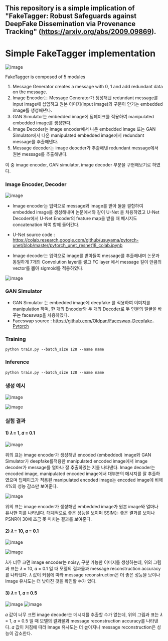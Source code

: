 
 ## This repository is a simple implication of "FakeTagger: Robust Safeguards against DeepFake Dissemination via Provenance Tracking" (https://arxiv.org/abs/2009.09869).

# Simple FakeTagger implementation

![image](https://user-images.githubusercontent.com/77950714/173223624-f2afc2b4-500f-4ee2-81f2-11a7b1c0b4f4.png)

 FakeTagger is composed of 5 modules
 
 1. Message Generator creates a message with 0, 1 and add redundant data on the message.
 2. Image Encoder는 Message Generator가 생성해낸 redundant message를 input image에 삽입하고 원본 이미지(input image)와 구분이 안가는 embedded image를 생성해낸다. 
 3. GAN Simulator는 embedded image에 딥페이크를 적용하여 manipulated embedded image를 생성한다.
 4. Image Decoder는 image encoder에서 나온 embedded image 또는 GAN Simulator에서 나온 manipulated embedded image에서 redundant message를 추출해낸다.
 5. Message decoder는 image deocder가 추출해낸 redundant message에서 원본 message를 추출해낸다.
 
 이 중 image encoder, GAN simulator, image decoder 부분을 구현해보기로 하였다.
 
 ### Image Encoder, Decoder
 ![image](https://user-images.githubusercontent.com/77950714/173226563-75952226-d58b-4320-b3a8-b49b37f9af2b.png)

  - Image encoder는 입력으로 message와 image를 받아 둘을 결합하여 embedded image를 생성해내며 논문에서와 같이 U-Net 을 차용하였고 U-Net Decoder에서 U-Net Encoder의 feature map을 받을 때 메시지도 concatenation 하여 함께 들어간다.
  
  - U-Net source code : https://colab.research.google.com/github/usuyama/pytorch-unet/blob/master/pytorch_unet_resnet18_colab.ipynb
  
  - Image decoder는 입력으로 image를 받아들여 message를 추출해내며 논문과 동일하게 7개의 Convolution layer를 쌓고 FC layer 에서 message 길이 만큼의 vector를 뽑아 sigmoid를 적용하였다.
 
 ![image](https://user-images.githubusercontent.com/77950714/173226674-ac13c08f-9a8a-416c-8862-282524e358f2.png)

### GAN Simulator
-  GAN Simulator 는 embedded image에 deepfake 를 적용하여 이미지를 manipulation 하며, 한 개의 Encoder와 두 개의 Decoder로 두 인물의 얼굴을 바꾸는 faceswap을 차용하였다.
-  Faceswap source : https://github.com/Oldpan/Faceswap-Deepfake-Pytorch

### Training

```
python train.py --batch_size 128 --name name
```

### Inference

```
python train.py --batch_size 128 --name name
```
 
 ### 생성 예시
 
 ![image](https://user-images.githubusercontent.com/77950714/173226638-e1ee9f6b-d5df-4a46-9b77-138a7d05b3ce.png)

![image](https://user-images.githubusercontent.com/77950714/173226646-2e10034c-a593-42a9-ae54-ff5c4cb1847e.png)


 ### 실험 결과
 
 #### 1) 𝜆 = 1, 𝛼 = 0.1
 ![image](https://user-images.githubusercontent.com/77950714/173226808-37daa08a-b233-49ce-aeb2-34a07351e9a4.png)

위의 표는 image encoder가 생성해낸 encoded (embedded) image와 GAN Simulator가 deepfake를적용한 manipulated encoded image에서 image decoder가 message를 얼마나 잘 추출하였는 지를 나타낸다. Image decoder는 encoded image, manipulated encoded image에서 대부분의 메시지를 잘 추출하였으며 딥페이크가 적용된 manipulated encoded image는 encoded image에 비해 4%의 성능 감소만 보여준다.

 ![image](https://user-images.githubusercontent.com/77950714/173226813-52a25ecc-56ca-402b-8174-058f1ed1a611.png)
 
위의 표는 image encoder가 생성해낸 embedded image가 원본 image와 얼마나 유사한 지를 나타낸다. 대체적으로 좋은 성능을 보이며 SSIM는 좋은 결과를 보이나 PSNR이 30에 조금 못 미치는 결과를 보여준다.

 #### 2) 𝜆 = 10, 𝛼 = 0.1
 ![image](https://user-images.githubusercontent.com/77950714/173226839-f26c00ce-b347-4392-adac-67fdab1ba600.png)

![image](https://user-images.githubusercontent.com/77950714/173226843-dc7677b7-264e-4cd0-9a75-571ba746ff56.png)

 𝜆가 너무 크면 image encoder는 noisy, 구분 가능한 이미지를 생성하는데, 위의 그림과 표는 𝜆 = 10, 𝛼 = 0.1 일 때 모델의 결과물과 message reconstruction accuracy를 나타낸다. 𝜆 값이 커짐에 따라 message reconstruction은 더 좋은 성능을 보이나 Image 유사도는 더 낮아진 것을 확인할 수가 있다.

 #### 3) 𝜆 = 1, 𝛼 = 0.5
 ![image](https://user-images.githubusercontent.com/77950714/173226866-6539001a-ee3a-4553-afa4-d227ebdc4e50.png)
 ![image](https://user-images.githubusercontent.com/77950714/173226869-7ade5cc2-2480-46e6-a4bb-6b3915197771.png)

 𝛼 값이 너무 크면 image decoder는 메시지를 추출할 수가 없는데, 위의 그림과 표는 𝜆 = 1, 𝛼 = 0.5 일 때 모델의 결과물과 message reconstruction accuracy를 나타낸다. 𝛼 값이 커짐에 따라 Image 유사도는 더 높아지나 message reconstruction은 성능이 감소한다.
